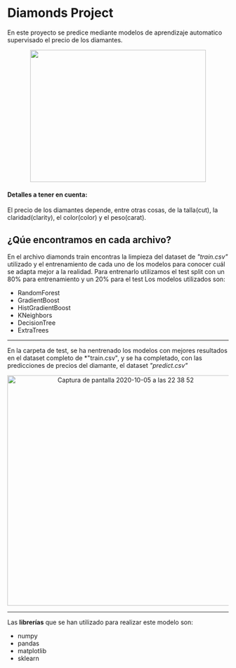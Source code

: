 # Diamonds Project

En este proyecto se predice mediante modelos de  aprendizaje automatico supervisado el precio de los diamantes.

<p align="center">
  <img width="400" height="300" src="https://user-images.githubusercontent.com/66179117/95110536-76f3fb80-073e-11eb-9395-6f955024cfae.png">
</p>

#### **Detalles a tener en cuenta**:
 El precio de los diamantes depende, entre otras cosas, de la talla(cut), la claridad(clarity), el color(color) y el peso(carat).


## ¿Qúe encontramos en cada archivo?

En el archivo diamonds train encontras la limpieza del dataset de *"train.csv"* utilizado y el entrenamiento de cada uno de los modelos para conocer cuál se adapta mejor a la realidad.
Para entrenarlo utilizamos el test split con un 80% para entrenamiento y un 20% para el test
Los modelos utilizados son:
- RandomForest
- GradientBoost
- HistGradientBoost
- KNeighbors
- DecisionTree
- ExtraTrees
----------
En la carpeta de test, se ha nentrenado los modelos con mejores resultados  en el dataset completo de *"train.csv", y se ha completado, con las predicciones de precios del diamante, el dataset *"predict.csv"*

<p align="center">
<img width="523" alt="Captura de pantalla 2020-10-05 a las 22 38 52" src="https://user-images.githubusercontent.com/66179117/95129757-c1d03c00-075b-11eb-9de3-d6e46790a855.png">
</p>


--------


Las **librerías** que se han utilizado para realizar este modelo son:
- numpy
- pandas
- matplotlib
- sklearn
